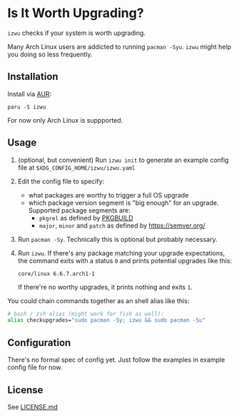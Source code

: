 # Is It Worth Upgrading?

`izwu` checks if your system is worth upgrading.

Many Arch Linux users are addicted to running `pacman -Syu`.
`izwu` might help you doing so less frequently.

## Installation

Install via [AUR](https://aur.archlinux.org/packages/iwzu):

`paru -S izwu`

For now only Arch Linux is suppported.

## Usage

1. (optional, but convenient) Run `izwu init` to generate an example config file at
    `$XDG_CONFIG_HOME/izwu/izwu.yaml`

2. Edit the config file to specify:

    - what packages are worthy to trigger a full OS upgrade
    - which package version segment is "big enough" for an upgrade. 
      Supported package segments are:
        - `pkgrel` as defined by [PKGBUILD]
        - `major`, `minor` and `patch` as defined by <https://semver.org/>

3. Run `pacman -Sy`. Technically this is optional but probably necessary.

4. Run `izwu`. If there's any package matching your upgrade expectations,
    the command exits with a status `0` and prints potential upgrades like
    this:

    ```
    core/linux 6.6.7.arch1-1
    ```

    If there're no worthy upgrades, it prints nothing and exits `1`. 

You could chain commands together as an shell alias like this:

```sh
# bash / zsh alias (might work for fish as well):
alias checkupgrades="sudo pacman -Sy; izwu && sudo pacman -Su"
```

## Configuration

There's no formal spec of config yet. Just follow the examples
in example config file for now.

## License

See [LICENSE.md](LICENSE.md)


[PKGBUILD]: https://wiki.archlinux.org/title/PKGBUILD#pkgrel

